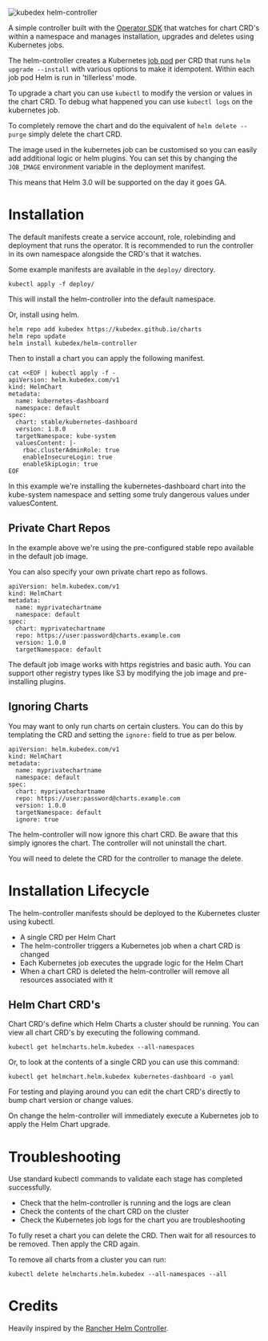 ![kubedex helm-controller](https://i1.wp.com/kubedex.com/wp-content/uploads/2019/08/helm-controller.png)

A simple controller built with the [Operator SDK](https://github.com/operator-framework/operator-sdk) that watches for chart CRD's within a namespace and manages installation, upgrades and deletes using Kubernetes jobs.

The helm-controller creates a Kubernetes [job pod](https://github.com/Kubedex/helm-controller-jobimage) per CRD that runs `helm upgrade --install` with various options to make it idempotent. Within each job pod Helm is run in 'tillerless' mode.

To upgrade a chart you can use `kubectl` to modify the version or values in the chart CRD. To debug what happened you can use `kubectl logs` on the kubernetes job.

To completely remove the chart and do the equivalent of `helm delete --purge` simply delete the chart CRD.

The image used in the kubernetes job can be customised so you can easily add additional logic or helm plugins. You can set this by changing the `JOB_IMAGE` environment variable in the deployment manifest.

This means that Helm 3.0 will be supported on the day it goes GA.

# Installation

The default manifests create a service account, role, rolebinding and deployment that runs the operator. It is recommended to run the controller in its own namespace alongside the CRD's that it watches.

Some example manifests are available in the `deploy/` directory. 

```
kubectl apply -f deploy/
```

This will install the helm-controller into the default namespace.

Or, install using helm.

```
helm repo add kubedex https://kubedex.github.io/charts
helm repo update
helm install kubedex/helm-controller
```

Then to install a chart you can apply the following manifest.

```
cat <<EOF | kubectl apply -f -
apiVersion: helm.kubedex.com/v1
kind: HelmChart
metadata:
  name: kubernetes-dashboard
  namespace: default
spec:
  chart: stable/kubernetes-dashboard
  version: 1.8.0
  targetNamespace: kube-system
  valuesContent: |-
    rbac.clusterAdminRole: true
    enableInsecureLogin: true
    enableSkipLogin: true
EOF
```

In this example we're installing the kubernetes-dashboard chart into the kube-system namespace and setting some truly dangerous values under valuesContent.

## Private Chart Repos

In the example above we're using the pre-configured stable repo available in the default job image.

You can also specify your own private chart repo as follows.

```
apiVersion: helm.kubedex.com/v1
kind: HelmChart
metadata:
  name: myprivatechartname
  namespace: default
spec:
  chart: myprivatechartname
  repo: https://user:password@charts.example.com
  version: 1.0.0
  targetNamespace: default
```

The default job image works with https registries and basic auth. You can support other registry types like S3 by modifying the job image and pre-installing plugins.

## Ignoring Charts

You may want to only run charts on certain clusters. You can do this by templating the CRD and setting the `ignore:` field to true as per below.

```
apiVersion: helm.kubedex.com/v1
kind: HelmChart
metadata:
  name: myprivatechartname
  namespace: default
spec:
  chart: myprivatechartname
  repo: https://user:password@charts.example.com
  version: 1.0.0
  targetNamespace: default
  ignore: true
```

The helm-controller will now ignore this chart CRD. Be aware that this simply ignores the chart. The controller will not uninstall the chart.

You will need to delete the CRD for the controller to manage the delete.

# Installation Lifecycle

The helm-controller manifests should be deployed to the Kubernetes cluster using kubectl.

* A single CRD per Helm Chart
* The helm-controller triggers a Kubernetes job when a chart CRD is changed
* Each Kubernetes job executes the upgrade logic for the Helm Chart
* When a chart CRD is deleted the helm-controller will remove all resources associated with it

## Helm Chart CRD's

Chart CRD's define which Helm Charts a cluster should be running. You can view all chart CRD's by executing the following command.

```
kubectl get helmcharts.helm.kubedex --all-namespaces
```

Or, to look at the contents of a single CRD you can use this command:

```
kubectl get helmchart.helm.kubedex kubernetes-dashboard -o yaml
```

For testing and playing around you can edit the chart CRD's directly to bump chart version or change values.

On change the helm-controller will immediately execute a Kubernetes job to apply the Helm Chart upgrade.

# Troubleshooting

Use standard kubectl commands to validate each stage has completed successfully.

* Check that the helm-controller is running and the logs are clean
* Check the contents of the chart CRD on the cluster
* Check the Kubernetes job logs for the chart you are troubleshooting

To fully reset a chart you can delete the CRD. Then wait for all resources to be removed. Then apply the CRD again.

To remove all charts from a cluster you can run:

```
kubectl delete helmcharts.helm.kubedex --all-namespaces --all
```

# Credits

Heavily inspired by the [Rancher Helm Controller](https://github.com/rancher/helm-controller).
